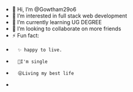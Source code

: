 - 👋 Hi, I’m @Gowtham29o6
- 👀 I’m interested in full stack web development 
- 🌱 I’m currently learning UG DEGREE 
- 💞️ I’m looking to collaborate on more friends
- ⚡ Fun fact:
-       ✨ happy to live.
-       🫰I'm single 
-       😜Living my best life
- 
<!---
Gowtham290/Gowtham290 is a ✨ special ✨ repository because its `README.md` (this file) appears on your GitHub profile.
You can click the Preview link to take a look at your changes.
--->
